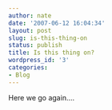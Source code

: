 ```yaml
---
author: nate
date: '2007-06-12 16:04:34'
layout: post
slug: is-this-thing-on
status: publish
title: Is this thing on?
wordpress_id: '3'
categories:
- Blog
---
```


Here we go again....